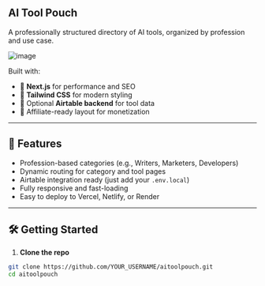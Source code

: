 ## AI Tool Pouch

A professionally structured directory of AI tools, organized by profession and use case.

![image](https://github.com/user-attachments/assets/d46516f9-f467-468a-ba13-836103dae58c)


Built with:

- 🧱 **Next.js** for performance and SEO
- 🎨 **Tailwind CSS** for modern styling
- 🔌 Optional **Airtable backend** for tool data
- 💸 Affiliate-ready layout for monetization

---

## 🚀 Features

- Profession-based categories (e.g., Writers, Marketers, Developers)
- Dynamic routing for category and tool pages
- Airtable integration ready (just add your `.env.local`)
- Fully responsive and fast-loading
- Easy to deploy to Vercel, Netlify, or Render

---

## 🛠️ Getting Started

1. **Clone the repo**

```bash
git clone https://github.com/YOUR_USERNAME/aitoolpouch.git
cd aitoolpouch
```
